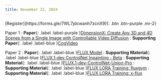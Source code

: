 ```yaml
---
title: November 22, 2024
---
```


<span class="fs-6">
[Register](https://forms.gle/7WL7jdcwanh7zcnX9){: .btn  .btn-purple .mr-2}
</span>

Paper 1
: **Paper**{: .label .label-purple }[DimensionX: Create Any 3D and 4D Scenes from a Single Image with Controllable Video Diffusion](https://chenshuo20.github.io/DimensionX/)
: **Supporting Paper**{: .label .label-blue }[CogVideo](https://github.com/THUDM/CogVideo)

Paper 2
: **Paper**{: .label .label-blue }[FLUX Model](https://huggingface.co/black-forest-labs/FLUX.1-dev)
: **Supporting Material**{: .label .label-blue }[FLUX.1-dev ControlNet Inpainting - Beta](https://huggingface.co/alimama-creative/FLUX.1-dev-Controlnet-Inpainting-Beta)
: **Supporting Material**{: .label .label-blue }[FLUX.1-dev-ControlNet-Union-Pro](https://huggingface.co/Shakker-Labs/FLUX.1-dev-ControlNet-Union-Pro)
: **Supporting Material**{: .label .label-blue }[FLUX LORA Training: fluxgym](https://github.com/cocktailpeanut/fluxgym)
: **Supporting Material**{: .label .label-blue }[FLUX LORA Training: x-flux](https://github.com/XLabs-AI/x-flux/tree/main)
